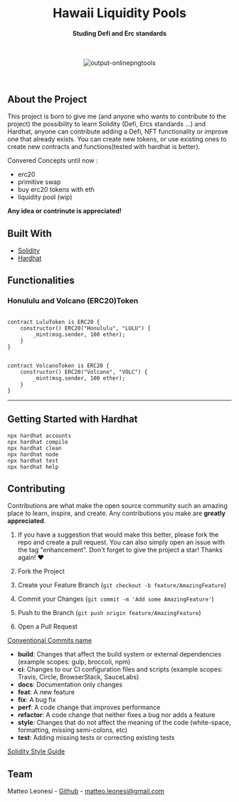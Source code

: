 <div align="center">
   <h1 align="center">Hawaii Liquidity Pools</h3>
   <h4 align="center">Studing Defi and Erc standards</h4> 
</div>
<br>
<div align="center">
   
   ![output-onlinepngtools](https://user-images.githubusercontent.com/38867931/160844411-3f11d20d-1a23-4de4-ac1b-8277e9dcf70a.png)

</div>
<br>



## About the Project 

This project is born to give me (and anyone who wants to contribute to the project) the possibility to learn Solidity (Defi, Ercs standards ...) and Hardhat, anyone can contribute adding a Defi, NFT functionality or improve one that already exists. You can create new tokens, or use existing ones to create new contracts and functions(tested with hardhat is better).

Convered Concepts until now :
- erc20
- primitive swap
- buy erc20 tokens with eth 
- liquidity pool (wip)


**Any idea or contrinute is appreciated!**


## Built With
* [Solidity](https://docs.soliditylang.org/en/v0.8.13/) 
* [Hardhat](https://hardhat.org/) 

## Functionalities

### Honululu and Volcano (ERC20)Token


```solidity

contract LuluToken is ERC20 {
    constructor() ERC20("Honululu", "LULU") {
        _mint(msg.sender, 100 ether);
    }
}


contract VolcanoToken is ERC20 {
    constructor() ERC20("Volcano", "VOLC") {
        _mint(msg.sender, 100 ether);
    }
}

  ```
---


## Getting Started with Hardhat 

```shell
npx hardhat accounts
npx hardhat compile
npx hardhat clean
npx hardhat node
npx hardhat test
npx hardhat help
```

## Contributing

Contributions are what make the open source community such an amazing place to learn, inspire, and create. Any contributions you make are **greatly appreciated**. 

1. If you have a suggestion that would make this better, please fork the repo and create a pull request. You can also simply open an issue with the tag "enhancement".
Don't forget to give the project a star! Thanks again! ❤️

1. Fork the Project
2. Create your Feature Branch (`git checkout -b feature/AmazingFeature`)
3. Commit your Changes (`git commit -m 'Add some AmazingFeature'`)
4. Push to the Branch (`git push origin feature/AmazingFeature`)
5. Open a Pull Request

[Conventional Commits name](https://www.conventionalcommits.org/en/v1.0.0/)

* **build**: Changes that affect the build system or external dependencies (example scopes: gulp, broccoli, npm)
* **ci**: Changes to our CI configuration files and scripts (example scopes: Travis, Circle, BrowserStack, SauceLabs)
* **docs**: Documentation only changes
* **feat**: A new feature
* **fix**: A bug fix
* **perf**: A code change that improves performance
* **refactor**: A code change that neither fixes a bug nor adds a feature
* **style**: Changes that do not affect the meaning of the code (white-space, formatting, missing semi-colons, etc)
* **test**: Adding missing tests or correcting existing tests

[Solidity Style Guide](https://docs.soliditylang.org/en/v0.8.11/style-guide.html)


## Team

Matteo Leonesi - [Github](https://github.com/MatteoLeonesi) - matteo.leonesi@gmail.com


